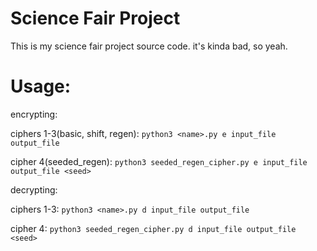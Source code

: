 # Science Fair Project

This is my science fair project source code.
it's kinda bad, so yeah.

# Usage:
encrypting:

ciphers 1-3(basic, shift, regen): `python3 <name>.py e input_file output_file`

cipher 4(seeded_regen): `python3 seeded_regen_cipher.py e input_file output_file <seed>`


decrypting:

ciphers 1-3: `python3 <name>.py d input_file output_file`

cipher 4: `python3 seeded_regen_cipher.py d input_file output_file <seed>`
